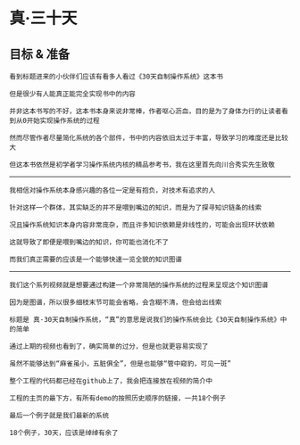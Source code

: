 # 真·三十天
## 目标 & 准备

    看到标题进来的小伙伴们应该有看多人看过《30天自制操作系统》这本书

    但是很少有人能真正能完全实现书中的内容

    并非这本书写的不好，这本书本身来说非常棒，作者呕心沥血，目的是为了身体力行的让读者看到从0开始实现操作系统的过程

    然而尽管作者尽量简化系统的各个部件，书中的内容依旧太过于丰富，导致学习的难度还是比较大

    但这本书依然是初学者学习操作系统内核的精品参考书，我在这里首先向川合秀实先生致敬

----

    我相信对操作系统本身感兴趣的各位一定是有抱负，对技术有追求的人

    针对这样一个群体，其实缺乏的并不是喂到嘴边的知识，而是为了探寻知识链条的线索

    况且操作系统知识本身内容非常庞杂，而且许多知识依赖是非线性的，可能会出现环状依赖

    这就导致了即便是喂到嘴边的知识，你可能也消化不了

    而我们真正需要的应该是一个能够快速一览全貌的知识图谱

----

    我们这个系列视频就是想要通过构建一个非常简陋的操作系统的过程来呈现这个知识图谱

    因为是图谱，所以很多细枝末节可能会省略，会含糊不清，但会给出线索

    标题是 真·30天自制操作系统，“真”的意思是说我们的操作系统会比《30天自制操作系统》中的简单

    通过上期的视频也看到了，确实简单的过分，但是也就更容易实现了

    虽然不能够达到“麻雀虽小，五脏俱全”，但是也能够“管中窥豹，可见一斑”

    整个工程的代码都已经在github上了，我会把连接放在视频的简介中

    工程的主页的最下方，有所有demo的按照历史顺序的链接，一共18个例子

    最后一个例子就是我们最新的系统

    18个例子，30天，应该是绰绰有余了